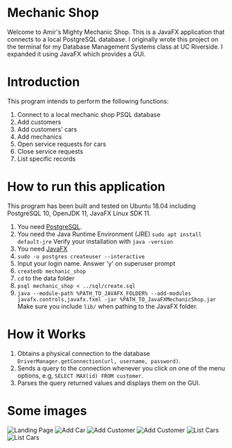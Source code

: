 # Mechanic Shop
Welcome to Amir's Mighty Mechanic Shop. This is a JavaFX application that connects to a local PostgreSQL database. 
I originally wrote this project on the terminal for my Database Management Systems class at UC Riverside.
I expanded it using JavaFX which provides a GUI.

# Introduction
This program intends to perform the following functions:

1. Connect to a local mechanic shop PSQL database
2. Add customers
3. Add customers' cars
4. Add mechanics
5. Open service requests for cars
6. Close service requests
7. List specific records

# How to run this application
This program has been built and tested on Ubuntu 18.04 including PostgreSQL 10, OpenJDK 11, JavaFX Linux SDK 11.

1. You need [PostgreSQL](https://www.postgresql.org/download/).
2. You need the Java Runtime Environment (JRE) `sudo apt install default-jre` Verify your installation with `java -version`
3. You need [JavaFX](https://gluonhq.com/products/javafx/)
4. `sudo -u postgres createuser --interactive`
5. Input your login name. Answer 'y' on superuser prompt
6. `createdb mechanic_shop`
7. `cd` to the data folder
7. `psql mechanic_shop < ../sql/create.sql`
8. `java --module-path %PATH_TO_JAVAFX_FOLDER% --add-modules javafx.controls,javafx.fxml -jar %PATH_TO_JavaFXMechanicShop.jar` Make sure you include `lib/` when pathing to the JavaFX folder.

# How it Works
1. Obtains a physical connection to the database `DriverManager.getConnection(url, username, password)`.
2. Sends a query to the connection whenever you click on one of the menu options, e.g, `SELECT MAX(id) FROM customer`.
3. Parses the query returned values and displays them on the GUI.

# Some images
![Landing Page](https://github.com/AmirUCR/jdbc_mechanic_shop/blob/master/images/landing_page.png)
![Add Car](https://github.com/AmirUCR/jdbc_mechanic_shop/blob/master/images/add_car.png)
![Add Customer](https://github.com/AmirUCR/jdbc_mechanic_shop/blob/master/images/add_customer.png)
![Add Customer](https://github.com/AmirUCR/jdbc_mechanic_shop/blob/master/images/add_customer_2.png)
![List Cars](https://github.com/AmirUCR/jdbc_mechanic_shop/blob/master/images/list_cars.png)
![List Cars](https://github.com/AmirUCR/jdbc_mechanic_shop/blob/master/images/list_cars_2.png)